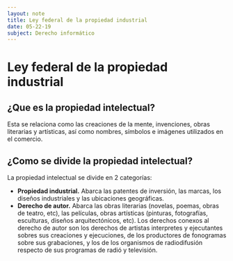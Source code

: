 ```yaml
---
layout: note
title: Ley federal de la propiedad industrial
date: 05-22-19
subject: Derecho informático
---
```


# Ley federal de la propiedad industrial

## ¿Que es la propiedad intelectual?

Esta se relaciona como las creaciones de la mente, invenciones, obras literarias y artísticas, así como nombres, símbolos e imágenes utilizados en el comercio.

## ¿Como se divide la propiedad intelectual?

La propiedad intelectual se divide en 2 categorías:

- **Propiedad industrial.** Abarca las patentes de inversión, las marcas, los diseños industriales y las ubicaciones geográficas. 
- **Derecho de autor.**  Abarca las obras literarias (novelas, poemas, obras de teatro, etc), las películas, obras artísticas (pinturas, fotografías, esculturas, diseños arquitectónicos, etc). Los derechos conexos al derecho de autor son los derechos de artistas interpretes y ejecutantes sobres sus creaciones y ejecuciones, de los productores de fonogramas sobre sus grabaciones, y los de los organismos de radiodifusión respecto de sus programas de radió y televisión.

## 